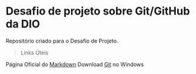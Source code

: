 # Desafio de projeto sobre Git/GitHub da DIO
Repositório criado para o Desafio de Projeto.

> Links Úteis

Página Oficial do [Markdown](https://www.markdownguide.org/)
Download [Git](https://git-scm.com/download/win) no Windows